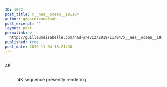 ```yaml
---
ID: 1072
post_title: x__nea__ocean__191104
author: gdescoteauxisab
post_excerpt: ""
layout: post
permalink: >
  http://guillaumeisabelle.com/nad-previz/2019/11/04/x__nea__ocean__191104/
published: true
post_date: 2019-11-04 18:21:30
---
```

<!-- wp:image {"id":1073} --><figure class="wp-block-image">

<img src="http://guillaumeisabelle.com/nad-previz/wp-content/uploads/sites/19/2019/11/image-3.png" alt="" class="wp-image-1073" /></figure> <!-- /wp:image -->

<!-- wp:paragraph -->

4K

<!-- /wp:paragraph -->

<!-- wp:image {"id":1110} --><figure class="wp-block-image">

<img src="http://guillaumeisabelle.com/nad-previz/wp-content/uploads/sites/19/2019/11/image-7-1024x575.png" alt="" class="wp-image-1110" /><figcaption>4K sequence presently rendering</figcaption></figure> <!-- /wp:image -->